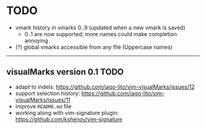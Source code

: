 # TODO

- vmark history in vmarks 0..9 (updated when a new vmark is saved)
  - 0..1 are now supported; more names could make completion annoying
- (?) global vmarks accessible from any file (Uppercase names)

---

## visualMarks version 0.1 TODO

- adapt to indels: https://github.com/iago-lito/vim-visualMarks/issues/12
- support selection history: https://github.com/iago-lito/vim-visualMarks/issues/11
- improve `README.md` file
- working along with vim-signature plugin: https://github.com/kshenoy/vim-signature
